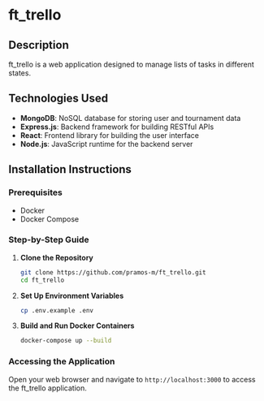 # ft_trello

## Description

ft_trello is a web application designed to manage lists of tasks in different states.

## Technologies Used

- **MongoDB**: NoSQL database for storing user and tournament data
- **Express.js**: Backend framework for building RESTful APIs
- **React**: Frontend library for building the user interface
- **Node.js**: JavaScript runtime for the backend server

## Installation Instructions

### Prerequisites

- Docker
- Docker Compose

### Step-by-Step Guide

1. **Clone the Repository**

   ```sh
   git clone https://github.com/pramos-m/ft_trello.git
   cd ft_trello
   ```

2. **Set Up Environment Variables**

   ```sh
   cp .env.example .env
   ```

3. **Build and Run Docker Containers**

   ```sh
   docker-compose up --build
   ```

### Accessing the Application

Open your web browser and navigate to `http://localhost:3000` to access the ft_trello application.
